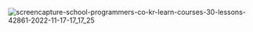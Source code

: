 ![screencapture-school-programmers-co-kr-learn-courses-30-lessons-42861-2022-11-17-17_17_25](https://user-images.githubusercontent.com/40799363/202393149-3892bf11-8761-441f-8cf1-34f47156052a.png)
